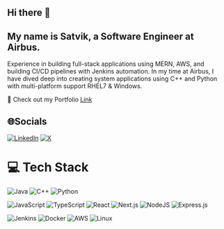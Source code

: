 ## Hi there 👋
## My name is Satvik, a Software Engineer at Airbus.
Experience in building full-stack applications using MERN, AWS, and building CI/CD pipelines with Jenkins automation. In my time at Airbus, I have dived deep into creating system applications using C++ and Python with multi-platform support RHEL7 & Windows.

🚀 Check out my Portfolio  [Link](https://stvk-dev.vercel.app/)  

## 🌐Socials
[![LinkedIn](https://img.shields.io/badge/LinkedIn-%231877F2.svg?style=for-the-badge&logo=linkedin&logoColor=white)](https://linkedin.com/in/satvik-sagar-sharma-861b63194) [![X](https://img.shields.io/badge/X-%23000000.svg?style=for-the-badge&logo=x&logoColor=white)](https://x.com/BillingCin3873)  


# 💻 Tech Stack

![Java](https://img.shields.io/badge/java-%23ED8B00.svg?style=for-the-badge&logo=openjdk&logoColor=white) ![C++](https://img.shields.io/badge/c++-%2300599C.svg?style=for-the-badge&logo=c%2B%2B&logoColor=white) ![Python](https://img.shields.io/badge/python-%233776AB.svg?style=for-the-badge&logo=python&logoColor=white)  

![JavaScript](https://img.shields.io/badge/javascript-%23323330.svg?style=for-the-badge&logo=javascript&logoColor=%23F7DF1E) ![TypeScript](https://img.shields.io/badge/typescript-%23007ACC.svg?style=for-the-badge&logo=typescript&logoColor=white) ![React](https://img.shields.io/badge/react-%2320232a.svg?style=for-the-badge&logo=react&logoColor=%2361DAFB) ![Next.js](https://img.shields.io/badge/next.js-%23000000.svg?style=for-the-badge&logo=next.js&logoColor=white) ![NodeJS](https://img.shields.io/badge/node.js-6DA55F?style=for-the-badge&logo=node.js&logoColor=white) ![Express.js](https://img.shields.io/badge/express.js-%23404d59.svg?style=for-the-badge&logo=express&logoColor=%2361DAFB)  
 
![Jenkins](https://img.shields.io/badge/Jenkins-%23D24939.svg?style=for-the-badge&logo=jenkins&logoColor=white) ![Docker](https://img.shields.io/badge/docker-%230db7ed.svg?style=for-the-badge&logo=docker&logoColor=white) ![AWS](https://img.shields.io/badge/AWS-%23FF9900.svg?style=for-the-badge&logo=amazonaws&logoColor=white) ![Linux](https://img.shields.io/badge/linux-%23FCC624.svg?style=for-the-badge&logo=linux&logoColor=black)  

